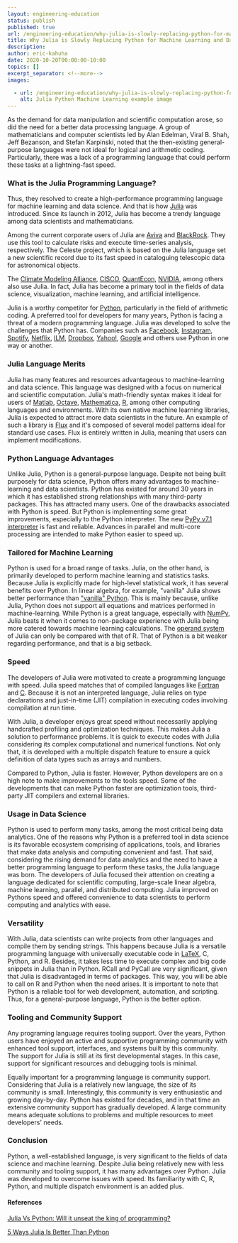 ```yaml
---
layout: engineering-education
status: publish
published: true
url: /engineering-education/why-julia-is-slowly-replacing-python-for-machine-learning-and-data-science/
title: Why Julia is Slowly Replacing Python for Machine Learning and Data Science
description:
author: eric-kahuha
date: 2020-10-20T00:00:00-10:00
topics: []
excerpt_separator: <!--more-->
images:

  - url: /engineering-education/why-julia-is-slowly-replacing-python-for-machine-learning-and-data-science/hero.jpg
    alt: Julia Python Machine Learning example image
---
```

As the demand for data manipulation and scientific computation arose, so did the need for a better data processing language. A group of mathematicians and computer scientists led by Alan Edelman, Viral B. Shah, Jeff Bezanson, and Stefan Karpinski, noted that the then-existing general-purpose languages were not ideal for logical and arithmetic coding. Particularly, there was a lack of a programming language that could perform these tasks at a lightning-fast speed.
<!--more-->
### What is the Julia Programming Language?
Thus, they resolved to create a high-performance programming language for machine learning and data science. And that is how [Julia](https://julialang.org/) was introduced. Since its launch in 2012, Julia has become a trendy language among data scientists and mathematicians.

Among the current corporate users of Julia are [Aviva](https://www.aviva.com/) and [BlackRock](https://www.blackrock.com/corporate). They use this tool to calculate risks and execute time-series analysis, respectively. The Celeste project, which is based on the Julia language set a new scientific record due to its fast speed in cataloguing telescopic data for astronomical objects.

The [Climate Modeling Alliance](https://clima.caltech.edu/), [CISCO](https://www.cisco.com/), [QuantEcon](https://quantecon.org/), [NVIDIA](https://www.nvidia.com/en-us/), among others also use Julia. In fact, Julia has become a primary tool in the fields of data science, visualization, machine learning, and artificial intelligence.

Julia is a worthy competitor for [Python](https://www.python.org/), particularly in the field of arithmetic coding. A preferred tool for developers for many years, Python is facing a threat of a modern programming language. Julia was developed to solve the challenges that Python has. Companies such as [Facebook](https://www.facebook.com/), [Instagram](https://www.instagram.com/?hl=en), [Spotify](https://www.spotify.com/), [Netflix](https://www.netflix.com/), [ILM](https://www.ilm.com/), [Dropbox](https://www.dropbox.com/), [Yahoo!](https://mail.yahoo.com/), [Google](https://google.com/) and others use Python in one way or another.

### Julia Language Merits
Julia has many features and resources advantageous to machine-learning and data science. This language was designed with a focus on numerical and scientific computation. Julia's math-friendly syntax makes it ideal for users of [Matlab](https://www.mathworks.com/products/matlab.html), [Octave](https://www.gnu.org/software/octave/about), [Mathematica](https://www.mathematica.org/), [R](https://www.r-project.org/), among other computing languages and environments. With its own native machine learning libraries, Julia is expected to attract more data scientists in the future. An example of such a library is [Flux](https://justgetflux.com/) and it's composed of several model patterns ideal for standard use cases. Flux is entirely written in Julia, meaning that users can implement modifications.

### Python Language Advantages
Unlike Julia, Python is a general-purpose language. Despite not being built purposely for data science, Python offers many advantages to machine-learning and data scientists. Python has existed for around 30 years in which it has established strong relationships with many third-party packages. This has attracted many users. One of the drawbacks associated with Python is speed. But Python is implementing some great improvements, especially to the Python interpreter. The new [PyPy v7.1 interpreter](https://doc.pypy.org/en/latest/release-v7.1.0.html) is fast and reliable. Advances in parallel and multi-core processing are intended to make Python easier to speed up.

### Tailored for Machine Learning
Python is used for a broad range of tasks. Julia, on the other hand, is primarily developed to perform machine learning and statistics tasks. Because Julia is explicitly made for high-level statistical work, it has several benefits over Python. In linear algebra, for example, "vanilla" Julia shows better performance than ["vanilla" Python](https://pypi.org/project/vanilla/). This is mainly because, unlike Julia, Python does not support all equations and matrices performed in machine-learning. While Python is a great language, especially with [NumPy](https://numpy.org/), Julia beats it when it comes to non-package experience with Julia being more catered towards machine learning calculations. The [operand system](https://docs.julialang.org/en/v1/manual/types/#Operations-on-Types) of Julia can only be compared with that of R. That of Python is a bit weaker regarding performance, and that is a big setback.

### Speed
The developers of Julia were motivated to create a programming language with speed. Julia speed matches that of compiled languages like [Fortran](https://www.fortran.com/) and [C](https://www.learn-c.org/). Because it is not an interpreted language, Julia relies on type declarations and just-in-time (JIT) compilation in executing codes involving compilation at run time.

With Julia, a developer enjoys great speed without necessarily applying handcrafted profiling and optimization techniques. This makes Julia a solution to performance problems. It is quick to execute codes with Julia considering its complex computational and numerical functions. Not only that, it is developed with a multiple dispatch feature to ensure a quick definition of data types such as arrays and numbers.

Compared to Python, Julia is faster. However, Python developers are on a high note to make improvements to the tools speed. Some of the developments that can make Python faster are optimization tools, third-party JIT compilers and external libraries.

### Usage in Data Science
Python is used to perform many tasks, among the most critical being data analytics. One of the reasons why Python is a preferred tool in data science is its favorable ecosystem comprising of applications, tools, and libraries that make data analysis and computing convenient and fast. That said, considering the rising demand for data analytics and the need to have a better programming language to perform these tasks, the Julia language was born. The developers of Julia focused their attention on creating a language dedicated for scientific computing, large-scale linear algebra, machine learning, parallel, and distributed computing. Julia improved on Pythons speed and offered convenience to data scientists to perform computing and analytics with ease.

### Versatility
With Julia, data scientists can write projects from other languages and compile them by sending strings. This happens because Julia is a versatile programming language with universally executable code in [LaTeX](https://www.latex-project.org/), C, Python, and R. Besides, it takes less time to execute complex and big code snippets in Julia than in Python. RCall and PyCall are very significant, given that Julia is disadvantaged in terms of packages. This way, you will be able to call on R and Python when the need arises. It is important to note that Python is a reliable tool for web development, automation, and scripting. Thus, for a general-purpose language, Python is the better option.

### Tooling and Community Support
Any programing language requires tooling support. Over the years, Python users have enjoyed an active and supportive programming community with enhanced tool support, interfaces, and systems built by this community. The support for Julia is still at its first developmental stages. In this case, support for significant resources and debugging tools is minimal.

Equally important for a programming language is community support. Considering that Julia is a relatively new language, the size of its community is small. Interestingly, this community is very enthusiastic and growing day-by-day. Python has existed for decades, and in that time an extensive community support has gradually developed. A large community means adequate solutions to problems and multiple resources to meet developers' needs.

### Conclusion
Python, a well-established language, is very significant to the fields of data science and machine learning. Despite Julia being relatively new with less community and tooling support, it has many advantages over Python. Julia was developed to overcome issues with speed. Its familiarity with C, R, Python, and multiple dispatch environment is an added plus.

#### References

[Julia Vs Python: Will it unseat the king of programming?](https://theiotmagazine.com/julia-vs-python-will-it-unseat-the-king-of-programming-8220e4cd2e0a)

[5 Ways Julia Is Better Than Python](https://towardsdatascience.com/5-ways-julia-is-better-than-python-334cc66d64ae)

